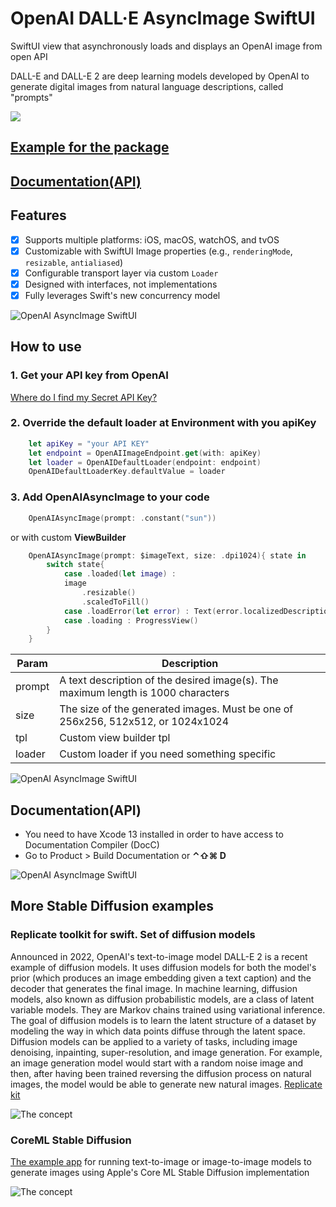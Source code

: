 # OpenAI DALL·E AsyncImage SwiftUI

SwiftUI view that asynchronously loads and displays an OpenAI image from open API

DALL-E and DALL-E 2 are deep learning models developed by OpenAI to generate digital images from natural language descriptions, called "prompts"

[![](https://img.shields.io/endpoint?url=https%3A%2F%2Fswiftpackageindex.com%2Fapi%2Fpackages%2Fswiftuiux%2Fopenai-async-image-swiftui%2Fbadge%3Ftype%3Dplatforms)](https://swiftpackageindex.com/swiftuiux/openai-async-image-swiftui)

## [Example for the package](https://github.com/swiftuiux/openai-async-image-swiftui-example)
## [Documentation(API)](https://swiftpackageindex.com/swiftuiux/openai-async-image-swiftui/main/documentation/openai_async_image_swiftui)


## Features
- [x] Supports multiple platforms: iOS, macOS, watchOS, and tvOS  
- [x] Customizable with SwiftUI Image properties (e.g., `renderingMode`, `resizable`, `antialiased`)  
- [x] Configurable transport layer via custom `Loader`  
- [x] Designed with interfaces, not implementations  
- [x] Fully leverages Swift's new concurrency model  

 ![OpenAI AsyncImage SwiftUI](https://github.com/swiftuiux/openai-async-image-swiftui/blob/main/image/sun_watch.png) 

## How to use

### 1. Get your API key from OpenAI
[Where do I find my Secret API Key?](https://help.openai.com/en/articles/4936850-where-do-i-find-my-secret-api-key)


### 2. Override the default loader at Environment with you apiKey

```swift
    let apiKey = "your API KEY"
    let endpoint = OpenAIImageEndpoint.get(with: apiKey)
    let loader = OpenAIDefaultLoader(endpoint: endpoint)
    OpenAIDefaultLoaderKey.defaultValue = loader
```

### 3. Add **OpenAIAsyncImage** to your code

```swift
    OpenAIAsyncImage(prompt: .constant("sun"))
```
or with custom **ViewBuilder**

```swift
    OpenAIAsyncImage(prompt: $imageText, size: .dpi1024){ state in
        switch state{
            case .loaded(let image) :
            image
                .resizable()
                .scaledToFill()
            case .loadError(let error) : Text(error.localizedDescription)
            case .loading : ProgressView()
        }
    }
```

| Param | Description |
| --- | --- |
| prompt | A text description of the desired image(s). The maximum length is 1000 characters |
| size | The size of the generated images. Must be one of 256x256, 512x512, or 1024x1024 |
| tpl | Custom view builder tpl |
| loader | Custom loader if you need something specific|

 ![OpenAI AsyncImage SwiftUI](https://github.com/swiftuiux/openai-async-image-swiftui/blob/main/image/appletv_art.png) 

## Documentation(API)
- You need to have Xcode 13 installed in order to have access to Documentation Compiler (DocC)
- Go to Product > Build Documentation or **⌃⇧⌘ D**


![OpenAI AsyncImage SwiftUI](https://github.com/swiftuiux/openai-async-image-swiftui/blob/main/image/sun_11.png) 

## More Stable Diffusion examples 

### Replicate toolkit for swift. Set of diffusion models
Announced in 2022, OpenAI's text-to-image model DALL-E 2 is a recent example of diffusion models. It uses diffusion models for both the model's prior (which produces an image embedding given a text caption) and the decoder that generates the final image.
In machine learning, diffusion models, also known as diffusion probabilistic models, are a class of latent variable models. They are Markov chains trained using variational inference. The goal of diffusion models is to learn the latent structure of a dataset by modeling the way in which data points diffuse through the latent space.
Diffusion models can be applied to a variety of tasks, including image denoising, inpainting, super-resolution, and image generation. For example, an image generation model would start with a random noise image and then, after having been trained reversing the diffusion process on natural images, the model would be able to generate new natural images. 
[Replicate kit](https://github.com/swiftuiux/replicate-kit-swift)


![The concept](https://github.com/swiftuiux/replicate-kit-swift/raw/main/img/image_02.png) 

### CoreML Stable Diffusion
[The example app](https://github.com/swiftuiux/coreml-stable-diffusion-swift-example) for running text-to-image or image-to-image models to generate images using Apple's Core ML Stable Diffusion implementation

![The concept](https://github.com/swiftuiux/coreml-stable-diffusion-swift-example/blob/main/img/img_01.png) 
